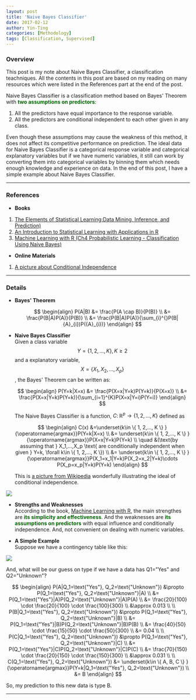 ```yaml
---
layout: post
title: 'Naive Bayes Classifier'
date: 2017-02-12
author: Yin-Ting 
categories: [Methodology]
tags: [Classification, Supervised]
---
```

### Overview
This post is my note about Naive Bayes Classifier, a classification teachniques. All the contents in this post are based on my reading on many resources which were listed in the References part at the end of the post.  

Naive Bayes Classifier is a classification method based on Bayes' Theorem with <span style="color:darkgreen">**two assumptions on predictors**</span>: 

1. All the predictors have equal importance to the response variable.
2. All the predictors are conditional independent to each other given in any class. 

Even though these assumptions may cause the weakness of this method, it does not affect its competitive performance on prediction. The ideal data for Naive Bayes Classifier is a categorical response variable and categorical explanatory variables but if we have numeric variables, it still can work by converting them into categorical variables by binning them which needs enough knowledge and experience on data. In the end of this post, I have a simple example about Naive Bayes Classifier. 

***

### References
* **Books**
1. [The Elements of Statistical Learning:Data Mining, Inference, and Prediction)](https://statweb.stanford.edu/~tibs/ElemStatLearn/)
2. [An Introduction to Statistical Learning with Applications in R](http://www-bcf.usc.edu/~gareth/ISL/)
3. [Machine Learning with R (Ch4 Probabilistic Learning - Classification Using Naive Bayes)](https://github.com/stedy/Machine-Learning-with-R-datasets)

* **Online Materials**
1. [A picture about Conditional Independence](https://en.wikipedia.org/wiki/Conditional_independence)

***

### Details
* **Bayes' Theorem** <br />

  $$
  \begin{align}
  P(A|B) &= \frac{P(A \cap B)}{P(B)} \\
  &= \frac{P(B|A)P(A)}{P(B)} \\
  &= \frac{P(B|A)P(A)}{\sum_{i}^{}P(B|{A}_{i})P({A}_{i})}      
  \end{align}
  $$

* **Naive Bayes Classifier** <br />
Given a class variable $$Y= \{ 1, 2,..., K \}, K\geq2$$ and a explanatory variable, $$X=\{ X_1, X_2,..., X_p \}$$, the Bayes' Theorem can be written as: 

  $$
  \begin{align}
  P(Y=k|X=x) &= \frac{P(X=x|Y=k)P(Y=k)}{P(X=x)} \\
  &= \frac{P(X=x|Y=k)P(Y=k)}{\sum_{i=1}^{K}P(X=x|Y=i)P(Y=i)}
  \end{align}
  $$
  
  The Naive Bayes Classifier is a function, $C \colon \mathbb{R}^p \rightarrow \{ 1, 2,..., K \}$ defined as 
  
  $$
  \begin{align}
  C(x) &=\underset{k\in \{ 1, 2,..., K \} }{\operatorname{argmax}}P(Y=k|X=x) \\
      &= \underset{k\in \{ 1, 2,..., K \} }{\operatorname{argmax}}P(X=x|Y=k)P(Y=k) \\
      \quad &(\text{by assuming that } X_1,...,X_p \text{ are conditionally independent when given } Y=k, \forall k\in \{ 1, 2,..., K \}) \\
      &= \underset{k\in \{ 1, 2,..., K \} }{\operatorname{argmax}}P(X_1=x_1|Y=k)P(X_2=x_2|Y=k)\cdots P(X_p=x_p|Y=k)P(Y=k) 
  \end{align}
  $$
  
  This is [a picture from Wikipedia](https://en.wikipedia.org/wiki/Conditional_independence) wonderfully illustrating the ideal of conditional independence. 
<img src="{{ site.baseurl }}/assets/image/condind.png" />

* **Strengths and Weaknesses** <br />
According to the book, [Machine Learning with R](https://github.com/stedy/Machine-Learning-with-R-datasets), the main strengthes are <span style="color:darkgreen">**its simplicity and effectiveness**</span>. And the weaknesses are <span style="color:darkgreen"> **its assumptions on predictors**</span> with equal influence and conditionally independence. And, not convenient on dealing with numeric variables. 

* **A Simple Example** <br />
Suppose we have a contingency table like this: 
<img src="{{ site.baseurl }}/assets/image/table.png">
  
  And, what will be our guess on type if we have a data has Q1="Yes" and Q2="Unknown"? 

$$
\begin{align}
P(A|Q_1=\text{"Yes"}, Q_2=\text{"Unknown"}) &\propto P(Q_1=\text{"Yes"}, Q_2=\text{"Unknown"}|A) \\
  &= P(Q_1=\text{"Yes"}|A)P(Q_2=\text{"Unknown"}|A)P(A) \\
  &= \frac{20}{100} \cdot \frac{20}{100} \cdot \frac{100}{300} \\
  &\approx 0.013 \\
\\  
P(B|Q_1=\text{"Yes"}, Q_2=\text{"Unknown"}) &\propto P(Q_1=\text{"Yes"}, Q_2=\text{"Unknown"}|B) \\
  &= P(Q_1=\text{"Yes"}|B)P(Q_2=\text{"Unknown"}|B)P(B) \\
  &= \frac{40}{50} \cdot \frac{15}{50} \cdot \frac{50}{300} \\
  &= 0.04 \\
\\  
P(C|Q_1=\text{"Yes"}, Q_2=\text{"Unknown"}) &\propto P(Q_1=\text{"Yes"}, Q_2=\text{"Unknown"}|C) \\
  &= P(Q_1=\text{"Yes"}|C)P(Q_2=\text{"Unknown"}|C)P(C) \\
  &= \frac{70}{150} \cdot \frac{20}{150} \cdot \frac{150}{300} \\
  &\approx 0.031 \\
\\
C(Q_1=\text{"Yes"}, Q_2=\text{"Unknown"}) &= \underset{k\in \{ A, B, C \} }{\operatorname{argmax}}P(Y=k|Q_1=\text{"Yes"}, Q_2=\text{"Unknown"}) \\
      &= B 
\end{align}
$$
  
  So, my prediction to this new data is type B. 
  
***
